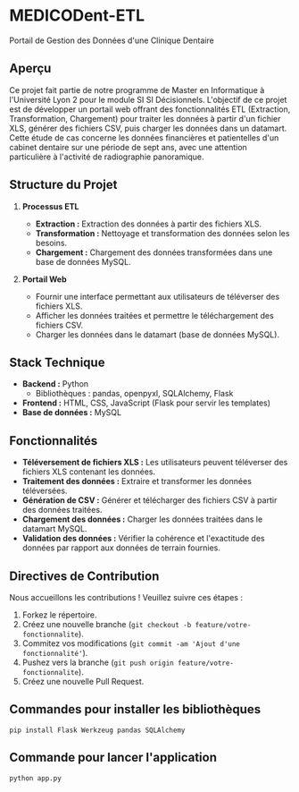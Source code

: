 # MEDICODent-ETL
Portail de Gestion des Données d'une Clinique Dentaire
## Aperçu

Ce projet fait partie de notre programme de Master en Informatique à l'Université Lyon 2 pour le module SI SI Décisionnels. 
L'objectif de ce projet est de développer un portail web offrant des fonctionnalités ETL (Extraction, Transformation, Chargement) pour traiter les données à partir d'un fichier XLS, générer des fichiers CSV, puis charger les données dans un datamart. 
Cette étude de cas concerne les données financières et patientelles d'un cabinet dentaire sur une période de sept ans, avec une attention particulière à l'activité de radiographie panoramique.

## Structure du Projet

1. **Processus ETL**
    - **Extraction :** Extraction des données à partir des fichiers XLS.
    - **Transformation :** Nettoyage et transformation des données selon les besoins.
    - **Chargement :** Chargement des données transformées dans une base de données MySQL.

2. **Portail Web**
    - Fournir une interface permettant aux utilisateurs de téléverser des fichiers XLS.
    - Afficher les données traitées et permettre le téléchargement des fichiers CSV.
    - Charger les données dans le datamart (base de données MySQL).

## Stack Technique

- **Backend :** Python
    - Bibliothèques : pandas, openpyxl, SQLAlchemy, Flask
- **Frontend :** HTML, CSS, JavaScript (Flask pour servir les templates)
- **Base de données :** MySQL

## Fonctionnalités

- **Téléversement de fichiers XLS :** Les utilisateurs peuvent téléverser des fichiers XLS contenant les données.
- **Traitement des données :** Extraire et transformer les données téléversées.
- **Génération de CSV :** Générer et télécharger des fichiers CSV à partir des données traitées.
- **Chargement des données :** Charger les données traitées dans le datamart MySQL.
- **Validation des données :** Vérifier la cohérence et l'exactitude des données par rapport aux données de terrain fournies.

## Directives de Contribution

Nous accueillons les contributions ! Veuillez suivre ces étapes :
1. Forkez le répertoire.
2. Créez une nouvelle branche (`git checkout -b feature/votre-fonctionnalite`).
3. Commitez vos modifications (`git commit -am 'Ajout d'une fonctionnalité'`).
4. Pushez vers la branche (`git push origin feature/votre-fonctionnalite`).
5. Créez une nouvelle Pull Request.

## Commandes pour installer les bibliothèques

`pip install Flask Werkzeug pandas SQLAlchemy`

## Commande pour lancer l'application

`python app.py`
